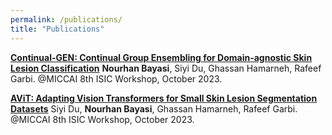 ```yaml
---
permalink: /publications/
title: "Publications"
---
```


**[Continual-GEN: Continual Group Ensembling for Domain-agnostic Skin Lesion Classification](https://workshop2023.isic-archive.com/paper_bayasi.pdf)**
**Nourhan Bayasi**, Siyi Du, Ghassan Hamarneh, Rafeef Garbi.
@MICCAI 8th ISIC Workshop, October 2023.

**[AViT: Adapting Vision Transformers for Small Skin Lesion Segmentation Datasets](https://workshop2023.isic-archive.com/paper_du.pdf)**
Siyi Du, **Nourhan Bayasi**, Ghassan Hamarneh, Rafeef Garbi.
@MICCAI 8th ISIC Workshop, October 2023.
